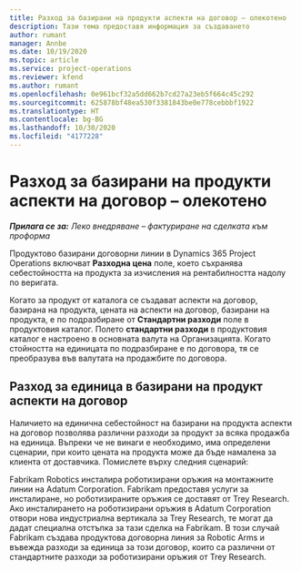```yaml
---
title: Разход за базирани на продукти аспекти на договор – олекотено
description: Тази тема предоставя информация за създаването
author: rumant
manager: Annbe
ms.date: 10/19/2020
ms.topic: article
ms.service: project-operations
ms.reviewer: kfend
ms.author: rumant
ms.openlocfilehash: 0e961bcf32a5dd662b7cd27a23eb5f664c45c292
ms.sourcegitcommit: 625878bf48ea530f3381843be0e778cebbbf1922
ms.translationtype: HT
ms.contentlocale: bg-BG
ms.lasthandoff: 10/30/2020
ms.locfileid: "4177228"
---
```

# <a name="cost-product-based-contract-lines---lite"></a>Разход за базирани на продукти аспекти на договор – олекотено

_**Прилага се за:** Леко внедряване – фактуриране на сделката към проформа_


Продуктово базирани договорни линии в Dynamics 365 Project Operations включват **Разходна цена** поле, което съхранява себестойността на продукта за изчисления на рентабилността надолу по веригата.

Когато за продукт от каталога се създават аспекти на договор, базирана на продукта, цената на аспекти на договор, базирани на продукта, е по подразбиране от **Стандартни разходи** поле в продуктовия каталог. Полето **стандартни разходи** в продуктовия каталог е настроено в основната валута на Организацията. Когато стойността на единицата по подразбиране е по договора, тя се преобразува във валутата на продажбите по договора.

## <a name="unit-cost-on-a-product-based-contract-line"></a>Разход за единица в базирани на продукт аспекти на договор

Наличието на единична себестойност на базирани на продукта аспекти на договор позволява различни разходи за продукт за всяка продажба на единица. Въпреки че не винаги е необходимо, има определени сценарии, при които цената на продукта може да бъде намалена за клиента от доставчика. Помислете върху следния сценарий:

Fabrikam Robotics инсталира роботизирани оръжия на монтажните линии на Adatum Corporation. Fabrikam предоставя услуги за инсталиране, но роботизираните оръжия се доставят от Trey Research. Ако инсталирането на роботизирани оръжия в Adatum Corporation отвори нова индустриална вертикала за Trey Research, те могат да дадат специална отстъпка за тази сделка на Fabrikam. В този случай Fabrikam създава продуктова договорна линия за Robotic Arms и въвежда разходи за единица за този договор, които са различни от стандартните разходи за роботизирани оръжия от Trey Research.

